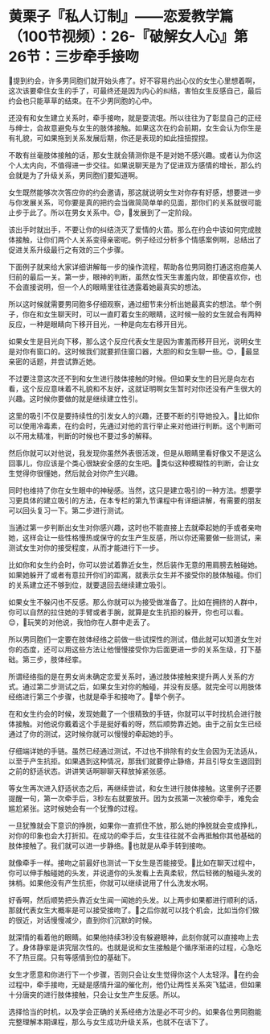 # 黄栗子『私人订制』——恋爱教学篇（100节视频）：26-『破解女人心』第26节：三步牵手接吻

🎼提到约会，许多男同胞们就开始头疼了。好不容易约出心仪的女生心里想着啊，这次该要牵住女生的手了，可最终还是因为内心的纠结，害怕女生反感自己，最后约会也只能草草的结束。在不少男同胞的心中。

还没有和女生建立关系时，牵手接吻，就是耍流氓。所以往往为了彰显自己的正经与绅士，会故意避免与女生的肢体接触。如果这次在约会前期，女生会认为你生是有礼貌，可如果拖到关系发展后期，你还是表现的如此扭扭捏捏。

不敢有丝毫肢体接触的话，那女生就会猜测你是不是对她不感兴趣。或者认为你这个人太内向，不值得进一步交往。如果说聊天是为了促进双方感情的增长，那么约会就是为了升级关系，男同胞们要知道啊。

女生既然能够次次答应你的约会邀请，那这就说明女生对你存有好感，想要进一步与你发展关系，可你要是真的把约会当做简简单单的见面，那你们的关系就很可能止步于此了。所以在男女关系中。😊，🎼发展到了一定阶段。

该出手时就出手，不要让你的纠结浇灭了爱情的火苗。那么在约会中该如何完成肢体接触，让你们两个人关系变得亲密呢。例子经过分析多个情感案例啊，总结出了促进关系升级最行之有效的三个步骤。

下面例子就来给大家详细讲解每一步的操作流程，帮助各位男同胞打通这抱痘美人归前的最后一关。第一步，眼神的判断，虽然女性天生害羞内敛，即使喜欢你，也不会直接说明，但一个人的眼睛里往往透露着她最真实的想法。

所以这时候就需要男同胞多仔细观察，通过细节来分析出她最真实的想法。举个例子，你在和女生聊天时，可以一直盯着女生的眼睛，这时候一般的女生就会有两种反应，一种是眼睛向下移开目光，一种是向左右移开目光。

如果女生是目光向下移，那么这个反应代表女生是因为害羞而移开目光，说明女生是对你有窗口的。这时候我们就要抓住窗口器，大胆的和女生聊一些。😊，🎼最显亲密的话题，并尝试靠近她。

不过要注意这次还不到和女生进行肢体接触的时候。但如果女生的目光是向左右看，这个反应意味着不礼貌和不友好，这就证明啊女生暂时对你还没有产生很大的兴趣。这时候你要做的就是继续建立性引。

这里的吸引不仅是要持续性的引发女人的兴趣，还要不断的引导她投入。🎼比如你可以使用冷毒素，在约会时，先通过对他的言行举止来对他进行判断。这个判断可以不用太精准，判断的时候也不要过多的解释。

然后你就可以对他说，我发现你虽然外表很活泼，但是从眼睛里看好像又不是这么回事儿，你应该是个类心很缺安全感的女生吧。🎼类似这种模糊性的判断，会让女生觉得你很懂她，然后就会对你产生兴趣。

同时也维持了你在女生眼中的神秘感。当然，这只是建立吸引的一种方法。想要学习更具体的建立吸引的方法，在本专栏的第九节课程中有详细讲解，有需要的朋友可以回头复习一下。第二步进行测试。

当通过第一步判断出女生对你感兴趣，这时也不能直接上去就牵起她的手或者亲吻她，这样会让一些性格慢热或保守的女生产生反感，所以你还需要做一些测试，来测试女生对你的接受程度，从而才能进行下一步。

比如你和女生约会时，你可以尝试着靠近女生，然后装作无意的用肩膀去触碰她。如果她躲开了或者有意拉开你们的距离，就表示女生并不接受你的肢体触碰。你们的关系建立还不够到位，就要退回去继续建立吸引。

如果女生不躲闪也不反感。那么你就可以为接受做准备了。比如在拥挤的人群中，你可以自然的拉住她的手臂或者手腕，就算是女生抗拒的躲开，你也可以看。😊，🎼玩笑的对他说，我怕你在人群中走丢了。

所以男同胞们一定要在肢体经络之前做一些试探性的测试，借此就可以知道女生对你的态度，还可以用这些方法让他慢慢接受你为后面更进一步的关系生级，打下基础。第三步，肢体经挛。

所谓经络指的是在男女尚未确定恋爱关系时，通过肢体接触来提升两人关系的方式。通过第二步测试之后，如果女生对你的触碰，并没有反感。就完全可以用肢体经络进行第三个步骤，也就是牵手和接吻了。🎼举个例子。

在和女生约会的时候，发现她戴了一个很精致的手链，你就可以平时找机会进行肢体接触。对他说你戴着这个手是挺好看的呀，然后顺势靠近她。由于之前女生已经通过了你的测试，这时候你就可以慢慢的牵起她的手。

仔细端详她的手链。虽然已经通过测试，不过也不排除有的女生会因为无法适从，以至于产生抗拒。如果遇到这种情况，那我们就要停止静络，并且引导女生退回到之前的舒适状态。讲讲笑话啊聊聊天释放掉紧张感。

等女生再次进入舒适状态之后，再继续尝试，和女生进行肢体接触。这里例子还要提醒一句，第一次牵手后，3秒左右就要放开。因为女孩第一次被你牵手，难免会尴尬紧张。这时候她会有一个犹豫的过程。

一旦犹豫就会下意识的挣脱，如果你一直抓住不放，那么她的挣脱就会变成挣扎，对你的印象也会大打折扣。在成功的牵手后，女生往往就不会再抵触你其他基础的肢体接触了。我们就可以进一步静络。🎼也就是从牵手转到接吻。

就像牵手一样。接吻之前最好也测试一下女生是否能接受。🎼比如在聊天过程中，你可以伸手触碰她的头发，并说道你的头发看上去真柔软，然后轻微的触碰头发的抹梢。如果他没有产生抗拒，你就可以继续说用了什么洗发水啊。

好香啊，然后顺势把头靠近女生闻一闻她的头发。以上两步如果都进行顺利的话，那就代表女生大概率是可以接受接吻了。🎼之后你就可以找个机会，比如当你们做的很近，对话慢慢减少，直到你们沉默的时候。

就深情的看着他的眼睛。如果他持续3秒没有躲避眼神，此刻你就可以直接吻上去了。身体静挛是讲究层次性的。也就是说和女生接触是个循序渐进的过程，心急吃不了热豆腐。只有等感情到位的基础下。

女生才愿意和你进行下一个步骤，否则只会让女生觉得你这个人太轻浮。🎼在约会过程中，牵手接吻，无疑是感情升温的催化剂，他仍让两性关系突飞猛进，但如果十分唐突的进行肢体接触，只会让女生产生反感。所以。

选择恰当的时机，以及学会正确的关系经络方法是必不可少的。如果各位男同胞能完整理解本期课程，那么与女生成功升级关系，也就不在话下了。

